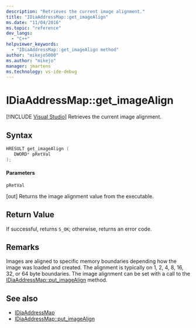 ```yaml
---
description: "Retrieves the current image alignment."
title: "IDiaAddressMap::get_imageAlign"
ms.date: "11/04/2016"
ms.topic: "reference"
dev_langs:
  - "C++"
helpviewer_keywords:
  - "IDiaAddressMap::get_imageAlign method"
author: "mikejo5000"
ms.author: "mikejo"
manager: jmartens
ms.technology: vs-ide-debug
---
```

# IDiaAddressMap::get_imageAlign

 [!INCLUDE [Visual Studio](~/includes/applies-to-version/vs-windows-only.md)]
Retrieves the current image alignment.

## Syntax

```C++
HRESULT get_imageAlign ( 
   DWORD* pRetVal
);
```

#### Parameters
 `pRetVal`

[out] Returns  the image alignment value from the executable.

## Return Value
 If successful, returns `S_OK`; otherwise, returns an error code.

## Remarks
 Images are aligned to specific memory boundaries depending how the image was loaded and created. The alignment is typically on 1, 2, 4, 8, 16, 32, or 64 byte boundaries. The image alignment can be set with a call to the [IDiaAddressMap::put_imageAlign](../../debugger/debug-interface-access/idiaaddressmap-put-imagealign.md) method.

## See also
- [IDiaAddressMap](../../debugger/debug-interface-access/idiaaddressmap.md)
- [IDiaAddressMap::put_imageAlign](../../debugger/debug-interface-access/idiaaddressmap-put-imagealign.md)
